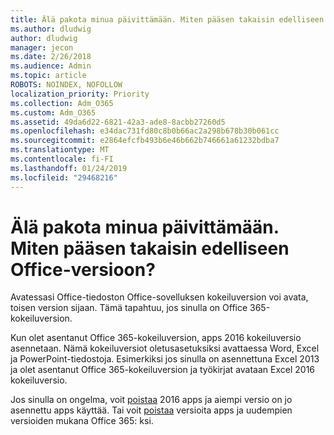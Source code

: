 ```yaml
---
title: Älä pakota minua päivittämään. Miten pääsen takaisin edelliseen Office-versioon?
ms.author: dludwig
author: dludwig
manager: jecon
ms.date: 2/26/2018
ms.audience: Admin
ms.topic: article
ROBOTS: NOINDEX, NOFOLLOW
localization_priority: Priority
ms.collection: Adm_O365
ms.custom: Adm_O365
ms.assetid: 49da6d22-6821-42a3-ade8-8acbb27260d5
ms.openlocfilehash: e34dac731fd80c8b0b66ac2a298b678b30b061cc
ms.sourcegitcommit: e2864efcfb493b6e46b662b746661a61232bdba7
ms.translationtype: MT
ms.contentlocale: fi-FI
ms.lasthandoff: 01/24/2019
ms.locfileid: "29468216"
---
```

# <a name="dont-force-me-to-upgrade-how-do-i-go-back-to-the-previous-office-version"></a>Älä pakota minua päivittämään. Miten pääsen takaisin edelliseen Office-versioon?

Avatessasi Office-tiedoston Office-sovelluksen kokeiluversion voi avata, toisen version sijaan. Tämä tapahtuu, jos sinulla on Office 365-kokeiluversion. 
  
Kun olet asentanut Office 365-kokeiluversion, apps 2016 kokeiluversio asennetaan. Nämä kokeiluversiot oletusasetuksiksi avattaessa Word, Excel ja PowerPoint-tiedostoja. Esimerkiksi jos sinulla on asennettuna Excel 2013 ja olet asentanut Office 365-kokeiluversion ja työkirjat avataan Excel 2016 kokeiluversio. 
  
Jos sinulla on ongelma, voit [poistaa](https://support.office.com/article/9dd49b83-264a-477a-8fcc-2fdf5dbf61d8.aspx) 2016 apps ja aiempi versio on jo asennettu apps käyttää. Tai voit [poistaa](https://support.office.com/article/9dd49b83-264a-477a-8fcc-2fdf5dbf61d8.aspx) versioita apps ja uudempien versioiden mukana Office 365: ksi. 
  

